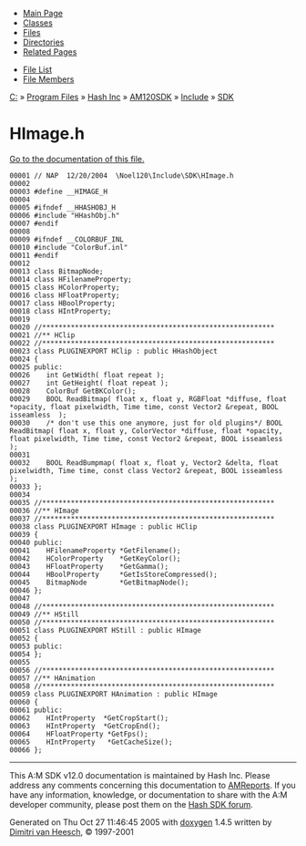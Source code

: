 <div class="tabs">

- [Main Page](index.md)
- [Classes](annotated.md)
- <span id="current">[Files](files.md)</span>
- [Directories](dirs.md)
- [Related Pages](pages.md)

</div>

<div class="tabs">

- [File List](files.md)
- [File Members](globals.md)

</div>

<div class="nav">

<a href="dir_C_3A_2F.md" class="el">C:</a> » <a href="dir_C_3A_2FProgram_20Files_2F.md" class="el">Program Files</a> » <a href="dir_C_3A_2FProgram_20Files_2FHash_20Inc_2F.md" class="el">Hash Inc</a> » <a href="dir_C_3A_2FProgram_20Files_2FHash_20Inc_2FAM120SDK_2F.md" class="el">AM120SDK</a> » <a href="dir_C_3A_2FProgram_20Files_2FHash_20Inc_2FAM120SDK_2FInclude_2F.md" class="el">Include</a> » <a href="dir_C_3A_2FProgram_20Files_2FHash_20Inc_2FAM120SDK_2FInclude_2FSDK_2F.md" class="el">SDK</a>

</div>

# HImage.h

[Go to the documentation of this file.](HImage_8h.md)

<div class="fragment">

``` fragment
00001 // NAP  12/20/2004  \Noel120\Include\SDK\HImage.h
00002 
00003 #define __HIMAGE_H
00004 
00005 #ifndef __HHASHOBJ_H
00006 #include "HHashObj.h"
00007 #endif
00008 
00009 #ifndef __COLORBUF_INL
00010 #include "ColorBuf.inl"
00011 #endif
00012 
00013 class BitmapNode;
00014 class HFilenameProperty;
00015 class HColorProperty;
00016 class HFloatProperty;
00017 class HBoolProperty;
00018 class HIntProperty;
00019 
00020 //*********************************************************
00021 //** HClip
00022 //*********************************************************
00023 class PLUGINEXPORT HClip : public HHashObject
00024 {
00025 public:
00026    int GetWidth( float repeat );
00027    int GetHeight( float repeat );
00028    ColorBuf GetBKColor();
00029    BOOL ReadBitmap( float x, float y, RGBFloat *diffuse, float *opacity, float pixelwidth, Time time, const Vector2 &repeat, BOOL isseamless  );
00030    /* don't use this one anymore, just for old plugins*/ BOOL ReadBitmap( float x, float y, ColorVector *diffuse, float *opacity, float pixelwidth, Time time, const Vector2 &repeat, BOOL isseamless  );
00031    
00032    BOOL ReadBumpmap( float x, float y, Vector2 &delta, float pixelwidth, Time time, const class Vector2 &repeat, BOOL isseamless  );
00033 };
00034 
00035 //*********************************************************
00036 //** HImage
00037 //*********************************************************
00038 class PLUGINEXPORT HImage : public HClip
00039 {
00040 public:
00041    HFilenameProperty *GetFilename();
00042    HColorProperty    *GetKeyColor();
00043    HFloatProperty    *GetGamma();
00044    HBoolProperty     *GetIsStoreCompressed();
00045    BitmapNode        *GetBitmapNode();
00046 };
00047 
00048 //*********************************************************
00049 //** HStill
00050 //*********************************************************
00051 class PLUGINEXPORT HStill : public HImage
00052 {
00053 public:
00054 };
00055 
00056 //*********************************************************
00057 //** HAnimation
00058 //*********************************************************
00059 class PLUGINEXPORT HAnimation : public HImage
00060 {
00061 public:
00062    HIntProperty  *GetCropStart();
00063    HIntProperty  *GetCropEnd();
00064    HFloatProperty *GetFps();
00065    HIntProperty   *GetCacheSize();
00066 };
```

</div>

------------------------------------------------------------------------

<span class="small">This A:M SDK v12.0 documentation is maintained by Hash Inc. Please address any comments concerning this documentation to [AMReports](http://www.hash.com/reports). If you have any information, knowledge, or documentation to share with the A:M developer community, please post them on the [Hash SDK forum](http://www.hash.com/forums/index.php?showforum=11).</span>

Generated on Thu Oct 27 11:46:45 2005 with [<span class="image placeholder" original-image-src="doxygen.png" original-image-title="" height="45" width="100" align="middle" border="0">doxygen</span>](http://www.doxygen.org/index.html) 1.4.5 written by [Dimitri van Heesch](mailto:dimitri@stack.nl), © 1997-2001
